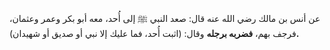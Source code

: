 عن أنس بن مالك رضي الله عنه قال: صعد النبي ﷺ إلى أُحد، معه أبو بكر وعمر وعثمان، فرجف بهم، **فضربه برجله** وقال: (اثبت أُحد، فما عليك إلا نبي أو صديق أو شهيدان)**.**